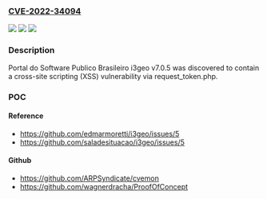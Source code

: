 ### [CVE-2022-34094](https://cve.mitre.org/cgi-bin/cvename.cgi?name=CVE-2022-34094)
![](https://img.shields.io/static/v1?label=Product&message=n%2Fa&color=blue)
![](https://img.shields.io/static/v1?label=Version&message=n%2Fa&color=blue)
![](https://img.shields.io/static/v1?label=Vulnerability&message=n%2Fa&color=brighgreen)

### Description

Portal do Software Publico Brasileiro i3geo v7.0.5 was discovered to contain a cross-site scripting (XSS) vulnerability via request_token.php.

### POC

#### Reference
- https://github.com/edmarmoretti/i3geo/issues/5
- https://github.com/saladesituacao/i3geo/issues/5

#### Github
- https://github.com/ARPSyndicate/cvemon
- https://github.com/wagnerdracha/ProofOfConcept

